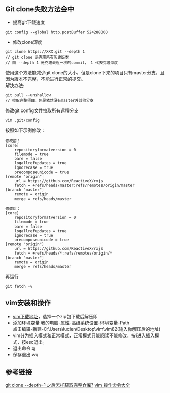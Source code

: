 ## Git clone失败方法会中
- 提高git下载速度
```
git config --global http.postBuffer 524288000
```
- 修改clone深度
```
git clone https://XXX.git --depth 1
// git clone 是克隆所有历史版本
// 而 --depth 1 是克隆最近一次的commit， 1 代表克隆深度
```
使用这个方法能减少git clone的大小，但是clone下来的项目只有master分支，且因为版本不完整，不能进行正常的提交。  
解决办法:
```
git pull --unshallow
// 拉取完整项目，但是依然没有master外其他分支
```
修改git config文件拉取所有远程分支
```
vim .git/config
```
按照如下示例修改：
```
修改前：
[core]
    repositoryformatversion = 0
    filemode = true
    bare = false
    logallrefupdates = true
    ignorecase = true
    precomposeunicode = true
[remote "origin"]
    url = https://github.com/ReactiveX/rxjs
    fetch = +refs/heads/master:refs/remotes/origin/master
[branch "master"]
    remote = origin
    merge = refs/heads/master

修改后：
[core]
    repositoryformatversion = 0
    filemode = true
    bare = false
    logallrefupdates = true
    ignorecase = true
    precomposeunicode = true
[remote "origin"]
    url = https://github.com/ReactiveX/rxjs
    fetch = +refs/heads/*:refs/remotes/origin/*
[branch "master"]
    remote = origin
    merge = refs/heads/master
```
再运行
```
git fetch -v
```
## vim安装和操作
- [vim下载地址](https://github.com/vim/vim-win32-installer/releases)，选择一个zip包下载后解压即
- 添加环境变量 我的电脑-属性-高级系统设置-环境变量-Path  
点击编辑-新建-C:\Users\lucien\Desktop\vim\vim82(输入你解压后的地址)
- vim分为插入模式和正常模式，正常模式只能阅读不能修改，按i进入插入模式，按esc退出。
- 退出命令:q
- 保存退出:wq
## 参考链接
[git clone --depth=1 之后怎样获取完整仓库?](https://segmentfault.com/q/1010000000409170)
[vim 操作命令大全](https://blog.csdn.net/weixin_37657720/article/details/80645991)